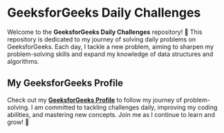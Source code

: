 # GeeksforGeeks Daily Challenges

Welcome to the **GeeksforGeeks Daily Challenges** repository! 🚀 This repository is dedicated to my journey of solving daily problems on GeeksforGeeks. Each day, I tackle a new problem, aiming to sharpen my problem-solving skills and expand my knowledge of data structures and algorithms.


## My GeeksforGeeks Profile

Check out my **[GeeksforGeeks Profile](https://www.geeksforgeeks.org/user/suvammohap84mn/)** to follow my journey of problem-solving. I am committed to tackling challenges daily, improving my coding abilities, and mastering new concepts. Join me as I continue to learn and grow! 🌟
